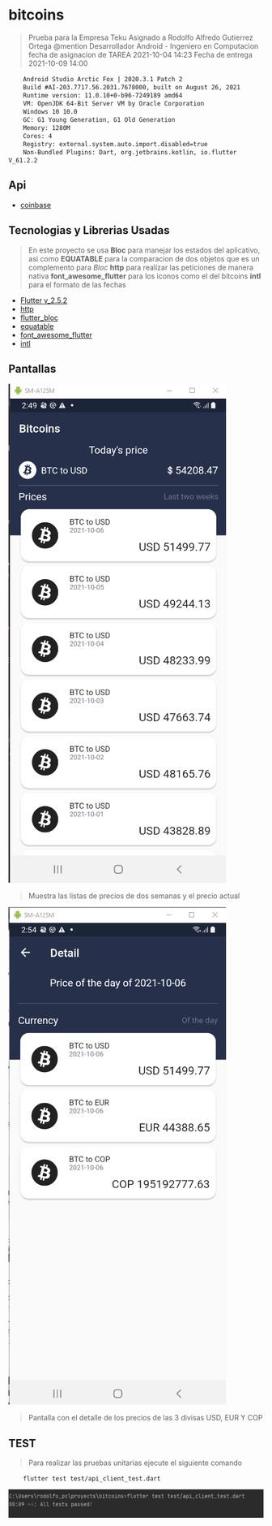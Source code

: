 # bitcoins

> Prueba para la Empresa Teku
> Asignado a Rodolfo Alfredo Gutierrez Ortega @mention
> Desarrollador Android - Ingeniero en Computacion
> fecha de asignacion de TAREA 2021-10-04 14:23
> Fecha de entrega 2021-10-09 14:00

```batch
    Android Studio Arctic Fox | 2020.3.1 Patch 2
    Build #AI-203.7717.56.2031.7678000, built on August 26, 2021
    Runtime version: 11.0.10+0-b96-7249189 amd64
    VM: OpenJDK 64-Bit Server VM by Oracle Corporation
    Windows 10 10.0
    GC: G1 Young Generation, G1 Old Generation
    Memory: 1280M
    Cores: 4
    Registry: external.system.auto.import.disabled=true
    Non-Bundled Plugins: Dart, org.jetbrains.kotlin, io.flutter V_61.2.2
```

## Api

* [coinbase](https://developers.coinbase.com/api/v2)

## Tecnologias y Librerias Usadas

> En este proyecto se usa **Bloc** para manejar los estados del aplicativo,
> asi como **EQUATABLE** para la comparacion de dos objetos que es un complemento para *Bloc*
> **http** para realizar las peticiones de manera nativa
> **font_awesome_flutter** para los iconos como el del bitcoins
> **intl** para el formato de las fechas

* [Flutter v_2.5.2](https://flutter.dev/docs/get-started/install/windows)
* [http](https://pub.dev/packages/http)
* [flutter_bloc](https://pub.dev/packages/flutter_bloc)
* [equatable](https://pub.dev/packages/equatable)
* [font_awesome_flutter](https://pub.dev/packages/font_awesome_flutter)
* [intl](https://pub.dev/packages/intl)

## Pantallas

![Home Page](/screen/screen_main.png)

> Muestra las listas  de precios de dos semanas y el precio actual

![Details Page](/screen/screen_details.png)

> Pantalla con el detalle de los precios de las 3 divisas USD, EUR Y COP

## TEST

> Para realizar las pruebas unitarias ejecute el siguiente comando

```batch
    flutter test test/api_client_test.dart
```

![Home Page](/screen/test.png)
